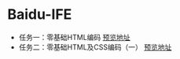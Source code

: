 # Baidu-IFE
* 任务一：零基础HTML编码 [预览地址](http://htmlpreview.github.io/?https://github.com/water160/baidu-ife-xiaowei-base/blob/master/ife-wei-01/ife-wei-01.html)
* 任务二：零基础HTML及CSS编码（一） [预览地址](http://htmlpreview.github.io/?https://github.com/water160/baidu-ife-xiaowei-base/blob/master/ife-wei-02/ife-wei-02.html)
